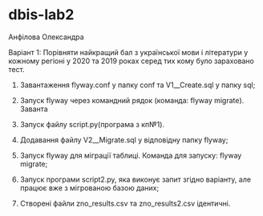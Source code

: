 # dbis-lab2
Анфілова Олександра

Варіант 1: Порівняти найкращий бал з української мови і літератури у кожному регіоні у 2020 та 2019 роках серед тих кому було зараховано тест.

1. Завантаження flyway.conf у папку conf та  V1__Create.sql у папку sql;
2. Запуск flyway через командний рядок (команда: flyway migrate).
Заванта
3. Запуск файлу script.py(програма з кп№1). 

6. Додавання файлу V2__Migrate.sql у відповідну папку flyway;

7. Запуск flyway для міграції таблиці. Команда для запуску: flyway migrate;

8. Запуск програми script2.py, яка виконує запит згідно варіанту, але працює вже з мігрованою базою даних;

9. Cтворені файли zno_results.csv та zno_results2.csv ідентичні.
